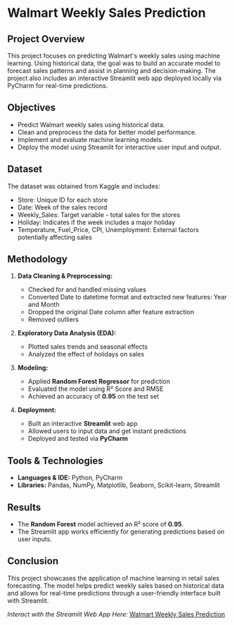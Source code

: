 # Walmart Weekly Sales Prediction

## Project Overview
This project focuses on predicting Walmart's weekly sales using machine learning. Using historical data, the goal was to build an accurate model to forecast sales patterns and assist in planning and decision-making. The project also includes an interactive Streamlit web app deployed locally via PyCharm for real-time predictions.

## Objectives
- Predict Walmart weekly sales using historical data.
- Clean and preprocess the data for better model performance.
- Implement and evaluate machine learning models.
- Deploy the model using Streamlit for interactive user input and output.

## Dataset
The dataset was obtained from Kaggle and includes:
- Store: Unique ID for each store
- Date: Week of the sales record
- Weekly_Sales: Target variable - total sales for the stores
- Holiday: Indicates if the week includes a major holiday
- Temperature, Fuel_Price, CPI, Unemployment: External factors potentially affecting sales

## Methodology
1. **Data Cleaning & Preprocessing:**
   - Checked for and handled missing values
   - Converted Date to datetime format and extracted new features: Year and Month
   - Dropped the original Date column after feature extraction
   - Removed outliers

2. **Exploratory Data Analysis (EDA):**
   - Plotted sales trends and seasonal effects
   - Analyzed the effect of holidays on sales

3. **Modeling:**
   - Applied **Random Forest Regressor** for prediction
   - Evaluated the model using R² Score and RMSE
   - Achieved an accuracy of **0.95** on the test set

4. **Deployment:**
   - Built an interactive **Streamlit** web app
   - Allowed users to input data and get instant predictions
   - Deployed and tested via **PyCharm**

## Tools & Technologies
- **Languages & IDE:** Python, PyCharm
- **Libraries:** Pandas, NumPy, Matplotlib, Seaborn, Scikit-learn, Streamlit

## Results
- The **Random Forest** model achieved an R² score of **0.95**.
- The Streamlit app works efficiently for generating predictions based on user inputs.

## Conclusion
This project showcases the application of machine learning in retail sales forecasting. The model helps predict weekly sales based on historical data and allows for real-time predictions through a user-friendly interface built with Streamlit.




*Interact with the Streamlit Web App Here:* [Walmart Weekly Sales Prediction](https://walmart-weekly-sales-prediction-taku3g9yny7iymikoi6cfv.streamlit.app/)


